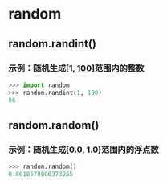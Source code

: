 # random

## random.randint()

### 示例：随机生成[1, 100]范围内的整数

```python
>>> import random
>>> random.randint(1, 100)
86
```


## random.random()

### 示例：随机生成[0.0, 1.0)范围内的浮点数

```python
>>> random.random()
0.8618678006373255
```



